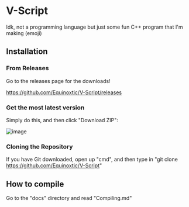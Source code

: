 # V-Script

Idk, not a programming language but just some fun C++ program that I'm making (emoji)

## Installation

### From Releases

Go to the releases page for the downloads!

https://github.com/Equinoxtic/V-Script/releases


### Get the most latest version

Simply do this, and then click "Download ZIP":

![image](https://user-images.githubusercontent.com/86795271/147416169-ae5a9731-fae3-4b52-b5d0-4c658170ddd5.png)

### Cloning the Repository

If you have Git downloaded, open up "cmd", and then type in "git clone https://github.com/Equinoxtic/V-Script"

## How to compile

Go to the "docs" directory and read "Compiling.md"
